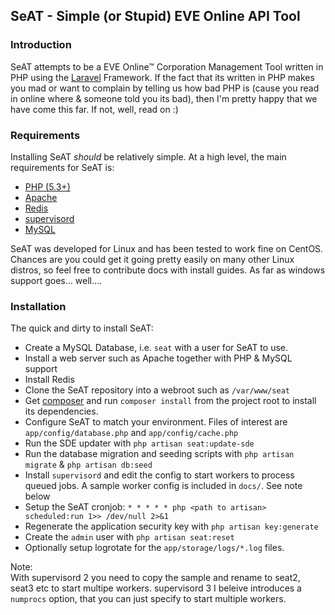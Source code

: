 ## SeAT - Simple (or Stupid) EVE Online API Tool ##

### Introduction ###
SeAT attempts to be a EVE Online™ Corporation Management Tool written in PHP using the [Laravel][1] Framework. If the fact that its written in PHP makes you mad or want to complain by telling us how bad PHP is (cause you read in online where & someone told you its bad), then I'm pretty happy that we have come this far. If not, well, read on :)

### Requirements ###
Installing SeAT *should* be relatively simple. At a high level, the main requirements for SeAT is:

 - [PHP (5.3+)][2]
 - [Apache][3]
 - [Redis][4]
 - [supervisord][5]
 - [MySQL][6]

SeAT was developed for Linux and has been tested to work fine on CentOS. Chances are you could get it going pretty easily on many other Linux distros, so feel free to contribute docs with install guides. As far as windows support goes... well....

### Installation ###
The quick and dirty to install SeAT:

- Create a MySQL Database, i.e. `seat` with a user for SeAT to use. 
- Install a web server such as Apache together with PHP & MySQL support
- Install Redis
- Clone the SeAT repository into a webroot such as `/var/www/seat`
- Get [composer](https://getcomposer.org/) and run `composer install` from the project root to install its dependencies.
- Configure SeAT to match your environment. Files of interest are `app/config/database.php` and `app/config/cache.php`
- Run the SDE updater with `php artisan seat:update-sde`  
- Run the database migration and seeding scripts with `php artisan migrate` & `php artisan db:seed`
- Install `supervisord` and edit the config to start workers to process queued jobs. A sample worker config is included in `docs/`. See note below
- Setup the SeAT cronjob: `* * * * * php <path to artisan> scheduled:run 1>> /dev/null 2>&1`
- Regenerate the application security key with `php artisan key:generate`
- Create the `admin` user with `php artisan seat:reset`
- Optionally setup logrotate for the `app/storage/logs/*.log` files.

Note:  
With supervisord 2 you need to copy the sample and rename to seat2, seat3 etc to start multipe workers. supervisord 3 I beleive introduces a `numprocs` option, that you can just specify to start multiple workers.

  [1]: http://laravel.com/
  [2]: http://www.php.net/
  [3]: http://httpd.apache.org/
  [4]: http://redis.io/
  [5]: http://supervisord.org/
  [6]: http://www.mysql.com/